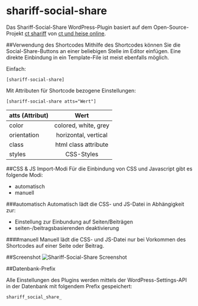 shariff-social-share
====================
Das Shariff-Social-Share WordPress-Plugin basiert auf dem Open-Source-Projekt [ct shariff](https://github.com/heiseonline/shariff) von [ct und heise online](http://www.heise.de/ct/artikel/Shariff-Social-Media-Buttons-mit-Datenschutz-2467514.html).

##Verwendung des Shortcodes
Mithilfe des Shortcodes können Sie die Social-Share-Buttons an einer beliebigen Stelle im Editor einfügen. Eine direkte Einbindung in ein Template-File ist meist ebenfalls möglich.   

Einfach:

    [shariff-social-share]
    
Mit Attributen für Shortcode bezogene Einstellungen:

    [shariff-social-share atts="Wert"]
    
| atts (Attribut) | 		  Wert			 |
| :-------------- | :------------------: |
| color           | colored, white, grey |
| orientation     | horizontal, vertical |
| class           | html class attribute |
| styles          | CSS-Styles			 |

##CSS & JS Import-Modi
Für die Einbindung von CSS und Javascript gibt es folgende Modi:

* automatisch
* manuell

###automatisch
Automatisch lädt die CSS- und JS-Datei in Abhängigkeit zur:

* Einstellung zur Einbundung auf Seiten/Beiträgen
* seiten-/beitragsbasierenden deaktivierung

####manuell
Manuell lädt die CSS- und JS-Datei nur bei Vorkommen des Shortcodes auf einer Seite oder Beitrag.

##Screenshot
![Shariff-Social-Share Screenshot](https://www.jg-bits.de/wp-content/uploads/2015/07/shariff-social-share-wp-plugin-v1.1.0-e1436651371658.png)

##Datenbank-Prefix

Alle Einstellungen des Plugins werden mittels der WordPress-Settings-API in der Datenbank mit folgendem Prefix gespeichert:

    shariff_social_share_
